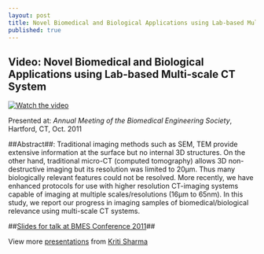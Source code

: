 ```yaml
---
layout: post
title: Novel Biomedical and Biological Applications using Lab-based Multi-scale CT System
published: true
---
```


## Video: Novel Biomedical and Biological Applications using Lab-based Multi-scale CT System

[![Watch the video](https://github.com/ksens/ksens.github.io/blob/master/img/aede29bf-c83f-468b-88cb-f2d2503f79e4.jpg?raw=true)](https://vimeo.com/32012546?embedded=true&source=video_title&owner=7801532)

Presented at: _Annual Meeting of the Biomedical Engineering Society_, Hartford, CT, Oct. 2011

##Abstract##: Traditional imaging methods such as SEM, TEM provide extensive information at the surface but no internal 3D structures. On the other hand, traditional micro-CT (computed tomography) allows 3D non-destructive imaging but its resolution was limited to 20µm. Thus many biologically relevant features could not be resolved. More recently, we have enhanced protocols for use with higher resolution CT-imaging systems capable of imaging at multiple scales/resolutions (16µm to 65nm). In this study, we report our progress in imaging samples of biomedical/biological relevance using multi-scale CT systems.

##[Slides for talk at BMES Conference 2011](http://www.slideshare.net/kritisen/slides-for-talk-at-bmes-conference-2011 "Slides for talk at BMES Conference 2011")##

View more [presentations](http://www.slideshare.net/) from [Kriti Sharma](http://www.slideshare.net/kritisen)
